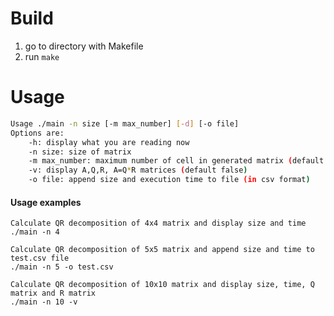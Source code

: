 # Build
1. go to directory with Makefile
2. run `make`

# Usage
```bash
Usage ./main -n size [-m max_number] [-d] [-o file]
Options are:
    -h: display what you are reading now
    -n size: size of matrix
    -m max_number: maximum number of cell in generated matrix (default 100)
    -v: display A,Q,R, A=Q*R matrices (default false)
    -o file: append size and execution time to file (in csv format)
```

#### Usage examples
```
Calculate QR decomposition of 4x4 matrix and display size and time
./main -n 4
```
```
Calculate QR decomposition of 5x5 matrix and append size and time to test.csv file
./main -n 5 -o test.csv
```
```
Calculate QR decomposition of 10x10 matrix and display size, time, Q matrix and R matrix
./main -n 10 -v
```
